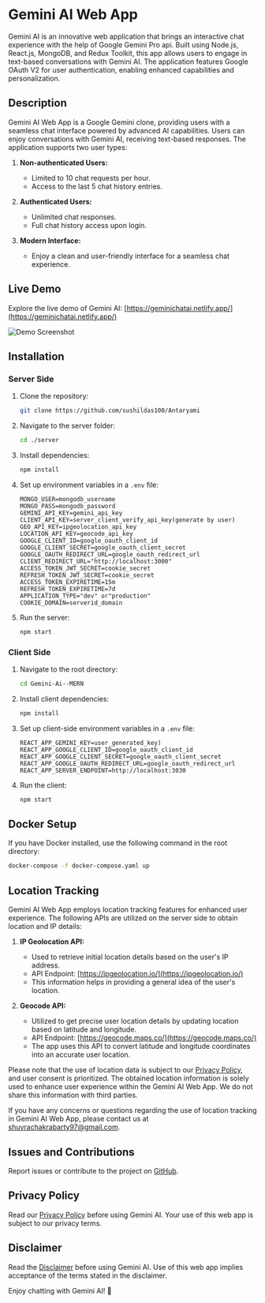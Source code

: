 # Gemini AI Web App

Gemini AI is an innovative web application that brings an interactive chat experience with the help of Google Gemini Pro api. Built using Node.js, React.js, MongoDB, and Redux Toolkit, this app allows users to engage in text-based conversations with Gemini AI. The application features Google OAuth V2 for user authentication, enabling enhanced capabilities and personalization.

## Description

Gemini AI Web App is a Google Gemini clone, providing users with a seamless chat interface powered by advanced AI capabilities. Users can enjoy conversations with Gemini AI, receiving text-based responses. The application supports two user types:

1. **Non-authenticated Users:**

   - Limited to 10 chat requests per hour.
   - Access to the last 5 chat history entries.

2. **Authenticated Users:**
   - Unlimited chat responses.
   - Full chat history access upon login.
3. **Modern Interface:**
   - Enjoy a clean and user-friendly interface for a seamless chat experience.

## Live Demo

Explore the live demo of Gemini AI: [https://geminichatai.netlify.app/](https://geminichatai.netlify.app/)

![Demo Screenshot](https://res.cloudinary.com/dqone7ala/image/upload/v1710036366/Screenshot_2024-03-10_073520_wkcnwj.png)

## Installation

### Server Side

1. Clone the repository:

   ```bash
   git clone https://github.com/sushildas100/Antaryami
   ```

2. Navigate to the server folder:

   ```bash
   cd ./server
   ```

3. Install dependencies:

   ```bash
   npm install
   ```

4. Set up environment variables in a `.env` file:

   ```
   MONGO_USER=mongodb_username
   MONGO_PASS=mongodb_password
   GEMINI_API_KEY=gemini_api_key
   CLIENT_API_KEY=server_client_verify_api_key(generate by user)
   GEO_API_KEY=ipgeolocation_api_key
   LOCATION_API_KEY=geocode_api_key
   GOOGLE_CLIENT_ID=google_oauth_client_id
   GOOGLE_CLIENT_SECRET=google_oauth_client_secret
   GOOGLE_OAUTH_REDIRECT_URL=google_oauth_redirect_url
   CLIENT_REDIRECT_URL="http://localhost:3000"
   ACCESS_TOKEN_JWT_SECRET=cookie_secret
   REFRESH_TOKEN_JWT_SECRET=cookie_secret
   ACCESS_TOKEN_EXPIRETIME=15m
   REFRESH_TOKEN_EXPIRETIME=7d
   APPLICATION_TYPE="dev" or"production"
   COOKIE_DOMAIN=serverid_domain
   ```

5. Run the server:

   ```bash
   npm start
   ```

### Client Side

1. Navigate to the root directory:

   ```bash
   cd Gemini-Ai--MERN
   ```

2. Install client dependencies:

   ```bash
   npm install
   ```

3. Set up client-side environment variables in a `.env` file:

   ```
   REACT_APP_GEMINI_KEY=user_generated_key)
   REACT_APP_GOOGLE_CLIENT_ID=google_oauth_client_id
   REACT_APP_GOOGLE_CLIENT_SECRET=google_oauth_client_secret
   REACT_APP_GOOGLE_OAUTH_REDIRECT_URL=google_oauth_redirect_url
   REACT_APP_SERVER_ENDPOINT=http://localhost:3030
   ```

4. Run the client:

   ```bash
   npm start
   ```

## Docker Setup

If you have Docker installed, use the following command in the root directory:

```bash
docker-compose -f docker-compose.yaml up
```

## Location Tracking

Gemini AI Web App employs location tracking features for enhanced user experience. The following APIs are utilized on the server side to obtain location and IP details:

1. **IP Geolocation API:**

   - Used to retrieve initial location details based on the user's IP address.
   - API Endpoint: [https://ipgeolocation.io/](https://ipgeolocation.io/)
   - This information helps in providing a general idea of the user's location.

2. **Geocode API:**
   - Utilized to get precise user location details by updating location based on latitude and longitude.
   - API Endpoint: [https://geocode.maps.co/](https://geocode.maps.co/)
   - The app uses this API to convert latitude and longitude coordinates into an accurate user location.

Please note that the use of location data is subject to our [Privacy Policy](https://github.com/shuvra-matrix/Gemini-Ai--MERN/blob/main/PRIVACY-POLICY.md), and user consent is prioritized. The obtained location information is solely used to enhance user experience within the Gemini AI Web App. We do not share this information with third parties.

If you have any concerns or questions regarding the use of location tracking in Gemini AI Web App, please contact us at [shuvrachakrabarty97@gmail.com](shuvrachakrabarty97@gmail.com).

## Issues and Contributions

Report issues or contribute to the project on [GitHub](https://github.com/shuvra-matrix/Gemini-Ai--MERN).

## Privacy Policy

Read our [Privacy Policy](https://github.com/shuvra-matrix/Gemini-Ai--MERN/blob/main/PRIVACY-POLICY.md) before using Gemini AI. Your use of this web app is subject to our privacy terms.

## Disclaimer

Read the [Disclaimer](https://github.com/shuvra-matrix/Gemini-Ai--MERN/blob/main/DISCLAIMER.md) before using Gemini AI. Use of this web app implies acceptance of the terms stated in the disclaimer.

Enjoy chatting with Gemini AI! 🚀
